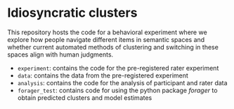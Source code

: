 # Idiosyncratic clusters

This repository hosts the code for a behavioral experiment where we explore how people navigate different items in semantic spaces and whether current automated methods of clustering and switching in these spaces align with human judgments.

- `experiment`: contains the code for the pre-registered rater experiment
- `data`: contains the data from the pre-registered experiment
- `analysis`: contains the code for the analysis of participant and rater data
- `forager_test`: contains code for using the python package *forager* to obtain predicted clusters and model estimates
